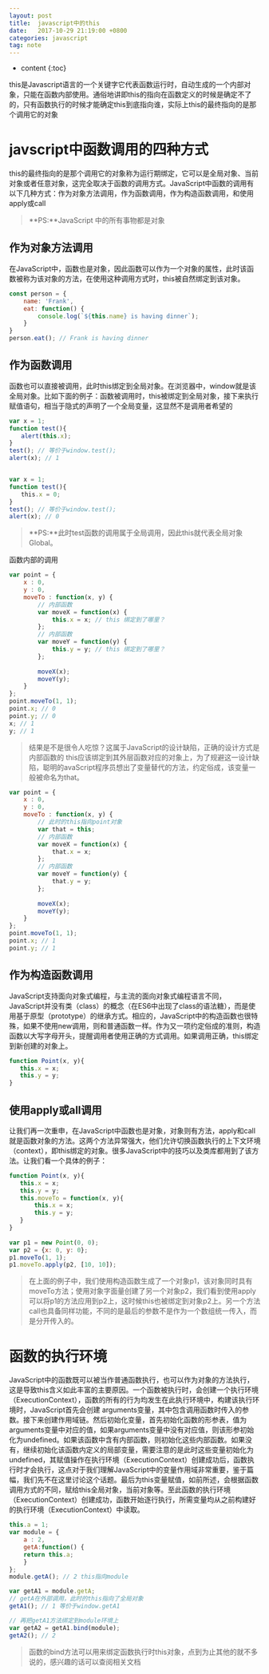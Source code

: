```yaml
---
layout: post
title:  javascript中的this
date:   2017-10-29 21:19:00 +0800
categories: javascript
tag: note
---
```


* content
{:toc}


this是Javascript语言的一个关键字它代表函数运行时，自动生成的一个内部对象，只能在函数内部使用。通俗地讲即this的指向在函数定义的时候是确定不了的，只有函数执行的时候才能确定this到底指向谁，实际上this的最终指向的是那个调用它的对象


javscript中函数调用的四种方式
====================================

this的最终指向的是那个调用它的对象称为运行期绑定，它可以是全局对象、当前对象或者任意对象，这完全取决于函数的调用方式。JavaScript中函数的调用有以下几种方式：作为对象方法调用，作为函数调用，作为构造函数调用，和使用apply或call

> **PS:**JavaScript 中的所有事物都是对象

作为对象方法调用
------------------------------------

在JavaScript中，函数也是对象，因此函数可以作为一个对象的属性，此时该函数被称为该对象的方法，在使用这种调用方式时，this被自然绑定到该对象。

```javascript
const person = {
	name: 'Frank',
    eat: function() {
		console.log(`${this.name} is having dinner`);
	}
}
person.eat(); // Frank is having dinner
```

作为函数调用
------------------------------------

函数也可以直接被调用，此时this绑定到全局对象。在浏览器中，window就是该全局对象。比如下面的例子：函数被调用时，this被绑定到全局对象，接下来执行赋值语句，相当于隐式的声明了一个全局变量，这显然不是调用者希望的

```javascript
var x = 1; 
function test(){ 
　　alert(this.x); 
} 
test(); // 等价于window.test();
alert(x); // 1


var x = 1; 
function test(){ 
　　this.x = 0; 
} 
test(); // 等价于window.test();
alert(x); // 0 
```

> **PS:**此时test函数的调用属于全局调用，因此this就代表全局对象Global。

函数内部的调用

```javascript
var point = { 
    x : 0, 
	y : 0, 
	moveTo : function(x, y) { 
    	// 内部函数
    	var moveX = function(x) { 
    		this.x = x; // this 绑定到了哪里？
    	}; 
    	// 内部函数
    	var moveY = function(y) { 
    		this.y = y; // this 绑定到了哪里？
    	}; 
 
    	moveX(x); 
    	moveY(y); 
    } 
}; 
point.moveTo(1, 1); 
point.x; // 0 
point.y; // 0 
x; // 1 
y; // 1
```

> 结果是不是很令人吃惊？这属于JavaScript的设计缺陷，正确的设计方式是内部函数的 this应该绑定到其外层函数对应的对象上，为了规避这一设计缺陷，聪明的avaScript程序员想出了变量替代的方法，约定俗成，该变量一般被命名为that。

```javascript
var point = { 
    x : 0, 
	y : 0, 
	moveTo : function(x, y) { 
		// 此时的this指向point对象
		var that = this; 
    	// 内部函数
    	var moveX = function(x) { 
    		that.x = x; 
    	}; 
    	// 内部函数
    	var moveY = function(y) { 
    		that.y = y; 
    	}; 
 
    	moveX(x); 
    	moveY(y); 
    } 
}; 
point.moveTo(1, 1); 
point.x; // 1 
point.y; // 1 
```

作为构造函数调用
------------------------------------

JavaScript支持面向对象式编程，与主流的面向对象式编程语言不同，JavaScript并没有类（class）的概念（在ES6中出现了class的语法糖），而是使用基于原型（prototype）的继承方式。相应的，JavaScript中的构造函数也很特殊，如果不使用new调用，则和普通函数一样。作为又一项约定俗成的准则，构造函数以大写字母开头，提醒调用者使用正确的方式调用。如果调用正确，this绑定到新创建的对象上。

```javascript
function Point(x, y){ 
   this.x = x; 
   this.y = y; 
}
```

使用apply或all调用
------------------------------------

让我们再一次重申，在JavaScript中函数也是对象，对象则有方法，apply和call就是函数对象的方法。这两个方法异常强大，他们允许切换函数执行的上下文环境（context），即this绑定的对象。很多JavaScript中的技巧以及类库都用到了该方法。让我们看一个具体的例子：

```javascript
function Point(x, y){ 
   this.x = x; 
   this.y = y; 
   this.moveTo = function(x, y){ 
       this.x = x; 
       this.y = y; 
   } 
} 
 
var p1 = new Point(0, 0); 
var p2 = {x: 0, y: 0}; 
p1.moveTo(1, 1); 
p1.moveTo.apply(p2, [10, 10]);
```

> 在上面的例子中，我们使用构造函数生成了一个对象p1，该对象同时具有moveTo方法；使用对象字面量创建了另一个对象p2，我们看到使用apply可以将p1的方法应用到p2上，这时候this也被绑定到对象p2上。另一个方法call也具备同样功能，不同的是最后的参数不是作为一个数组统一传入，而是分开传入的。

函数的执行环境
====================================

JavaScript中的函数既可以被当作普通函数执行，也可以作为对象的方法执行，这是导致this含义如此丰富的主要原因。一个函数被执行时，会创建一个执行环境（ExecutionContext），函数的所有的行为均发生在此执行环境中，构建该执行环境时，JavaScript首先会创建 arguments变量，其中包含调用函数时传入的参数。接下来创建作用域链。然后初始化变量，首先初始化函数的形参表，值为arguments变量中对应的值，如果arguments变量中没有对应值，则该形参初始化为undefined。如果该函数中含有内部函数，则初始化这些内部函数。如果没有，继续初始化该函数内定义的局部变量，需要注意的是此时这些变量初始化为undefined，其赋值操作在执行环境（ExecutionContext）创建成功后，函数执行时才会执行，这点对于我们理解JavaScript中的变量作用域非常重要，鉴于篇幅，我们先不在这里讨论这个话题。最后为this变量赋值，如前所述，会根据函数调用方式的不同，赋给this全局对象，当前对象等。至此函数的执行环境（ExecutionContext）创建成功，函数开始逐行执行，所需变量均从之前构建好的执行环境（ExecutionContext）中读取。

```javascript
this.a = 1;
var module = {
    a : 2,
    getA:function() {
    return this.a;    
    }
};
module.getA(); // 2 this指向module

var getA1 = module.getA;
// getA在外部调用，此时的this指向了全局对象
getA1(); // 1 等价于window.getA1

// 再把getA1方法绑定到module环境上
var getA2 = getA1.bind(module);
getA2(); // 2
```

> 函数的bind方法可以用来绑定函数执行时this对象，点到为止其他的就不多说的，感兴趣的话可以查阅相关文档
